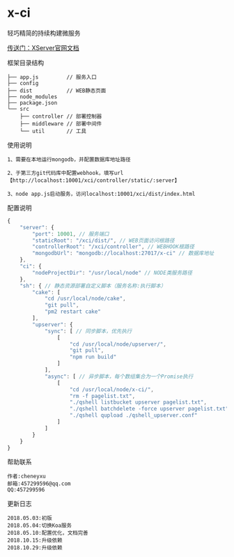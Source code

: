 # x-ci
轻巧精简的持续构建微服务

[传送门：XServer官网文档](http://www.xserver.top)

框架目录结构
>
    ├── app.js         // 服务入口
    ├── config
    ├── dist           // WEB静态页面
    ├── node_modules
    ├── package.json
    └── src
        ├── controller // 部署控制器
        ├── middleware // 部署中间件
        └── util       // 工具

使用说明
>
	1、需要在本地运行mongodb，并配置数据库地址路径

    2、于第三方git代码库中配置webhook，填写url【http://localhost:10001/xci/controller/static/:server】
    
    3、node app.js启动服务，访问localhost:10001/xci/dist/index.html

配置说明
```js
{
    "server": {
        "port": 10001, // 服务端口
        "staticRoot": "/xci/dist/", // WEB页面访问根路径
        "controllerRoot": "/xci/controller", // WEBHOOK根路径
        "mongodbUrl": "mongodb://localhost:27017/x-ci" // 数据库地址
    },
    "ci": {
        "nodeProjectDir": "/usr/local/node" // NODE类服务路径
    },
    "sh": { // 静态资源部署自定义脚本（服务名称:执行脚本）
        "cake": [
            "cd /usr/local/node/cake",
            "git pull",
            "pm2 restart cake"
        ],
        "upserver": {
            "sync": [ // 同步脚本，优先执行
                [
                    "cd /usr/local/node/upserver/",
                    "git pull",
                    "npm run build"
                ]
            ],
            "async": [ // 异步脚本，每个数组集合为一个Promise执行
                [
                    "cd /usr/local/node/x-ci/",
                    "rm -f pagelist.txt",
                    "./qshell listbucket upserver pagelist.txt",
                    "./qshell batchdelete -force upserver pagelist.txt",
                    "./qshell qupload ./qshell_upserver.conf"
                ]
            ]
        }
    }
}
```

帮助联系
>
	作者:cheneyxu
	邮箱:457299596@qq.com
	QQ:457299596

更新日志
>
	2018.05.03:初版
    2018.05.04:切换Koa服务
    2018.05.10:配置优化，文档完善
    2018.10.15:升级依赖
    2018.10.29:升级依赖
